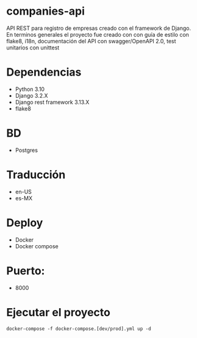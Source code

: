 # companies-api
API REST para registro de empresas creado con el framework de Django. En terminos generales el proyecto fue creado con con guía de estilo con flake8, i18n, documentación del API con swagger/OpenAPI 2.0, test unitarios con unittest



# Dependencias
* Python 3.10
* Django 3.2.X
* Django rest framework 3.13.X
* flake8

# BD
* Postgres

# Traducción
* en-US
* es-MX

# Deploy
* Docker
* Docker compose

# Puerto:
* 8000


# Ejecutar el proyecto
```
docker-compose -f docker-compose.[dev/prod].yml up -d
```

